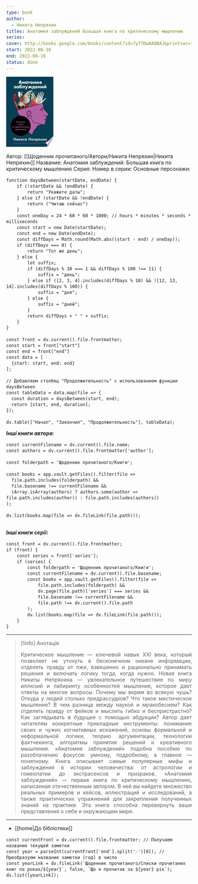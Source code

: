 ```yaml
---
type: book
author:
  - Никита Непряхин
titles: Анатомия заблуждений Большая книга по критическому мышлению
series:
cover: http://books.google.com/books/content?id=7yf7DwAAQBAJ&printsec=frontcover&img=1&zoom=1&edge=curl&source=gbs_api
start: 2022-08-10
end: 2022-08-16
status: done
---
```

![cover|150](Resources/cover!150-4.jpg)

Автор: [[Щоденник прочитаного/Автори/Никита Непряхин|Никита Непряхин]]
Название: Анатомия заблуждений: Большая книга по критическому мышлению
Серия:
Номер в серии:
Основные персонажи:

```dataviewjs
function daysBetween(startDate, endDate) {
	if (!startDate && !endDate) { 
		return "Укажите даты"; 
	} else if (startDate && !endDate) {
		return ("Читаю сейчас")
	}
	const oneDay = 24 * 60 * 60 * 1000; // hours * minutes * seconds * milliseconds
	const start = new Date(startDate);
	const end = new Date(endDate);
	const diffDays = Math.round(Math.abs((start - end) / oneDay));
	if (diffDays === 0) {
		return "Тот же день";   
	} else {
		let suffix;     
	    if (diffDays % 10 === 1 && diffDays % 100 !== 11) {
		    suffix = "день";     
	    } else if ([2, 3, 4].includes(diffDays % 10) && ![12, 13, 14].includes(diffDays % 100)) {
			suffix = "дня";     
		} else {       
			suffix = "дней";     
		}          
		return diffDays + " " + suffix;   
	} 
}  

const front = dv.current().file.frontmatter;
const start = front["start"]
const end = front["end"]
const data = [
  {start: start, end: end}
];

// Добавляем столбец "Продолжительность" с использованием функции daysBetween
const tableData = data.map(file => {
  const duration = daysBetween(start, end);
  return [start, end, duration];
});

dv.table(["Начал", "Закончил", "Продолжительность"], tableData);
```
***Інші книги автора***:
```dataviewjs
const currentFilename = dv.current().file.name;
const authors = dv.current().file.frontmatter['author'];

const folderpath = 'Щоденник прочитаного/Книги';

const books = app.vault.getFiles().filter(file =>
  file.path.includes(folderpath) &&
  file.basename !== currentFilename &&
  (Array.isArray(authors) ? authors.some(author => file.path.includes(author)) : file.path.includes(authors))
);

dv.list(books.map(file => dv.fileLink(file.path)));


```
***Інші книги серії:***
```dataviewjs
const front = dv.current().file.frontmatter;
if (front) {
	const series = front['series'];
	if (series) {
		const folderpath = 'Щоденник прочитаного/Книги';
		const currentFilename = dv.current().file.basename;
		const books = app.vault.getFiles().filter(file =>  
			file.path.includes(folderpath) && 
			dv.page(file.path)['series'] === series && 
			file.basename !== currentFilename &&
			file.path !== dv.current().file.path 
		);
		dv.list(books.map(file => dv.fileLink(file.path)));
	}
}

```

---
>[!info] Анотація
><p align="justify">Критическое мышление — ключевой навык XXI века, который позволяет не утонуть в бесконечном океане информации, отделять правду от лжи, взвешенно и рационально принимать решения и включать логику тогда, когда нужно. Новая книга Никиты Непряхина — увлекательное путешествие по миру иллюзий и лабиринту особенностей мышления, которое дает ответы на многие вопросы. Почему мы верим во всякую чушь? Откуда у людей столько предрассудков? Что такое мистическое мышление? В чем разница между наукой и мракобесием? Как отделять правду от фейков и мыслить гибко и беспристрастно? Как заглядывать в будущее с помощью абдукции? Автор дает читателям конкретные прикладные инструменты: понимание своих и чужих когнитивных искажений, основы формальной и неформальной логики, теорию аргументации, технологии фактчекинга, алгоритмы принятия решений и креативного мышления. «Анатомия заблуждений» подобна пособию по разоблачению фокусов: умному, подробному, а главное — понятному. Книга описывает самые популярные мифы и заблуждения в истории человечества: от астрологии и гомеопатии до экстрасенсов и призраков. «Анатомия заблуждений» — первая книга по критическому мышлению, написанная отечественным автором. В ней вы найдете множество реальных примеров и кейсов, иллюстраций и исследований, а также практических упражнений для закрепления полученных знаний на практике. Эта книга способна перевернуть ваши представления о себе и окружающем мире.</p>

___
- [[home|До бібліотеки]]
```dataviewjs
const currentFront = dv.current().file.frontmatter; // Получаем название текущей заметки
const year = parseInt(currentFront['end'].split('-')[0]); // Преобразуем название заметки (год) в число
const yearLink = dv.fileLink(`Щоденник прочитаного/Списки прочитаних книг по роках/${year}`, false, `Що я прочитав за ${year} рік`);
dv.list([yearLink]);
```